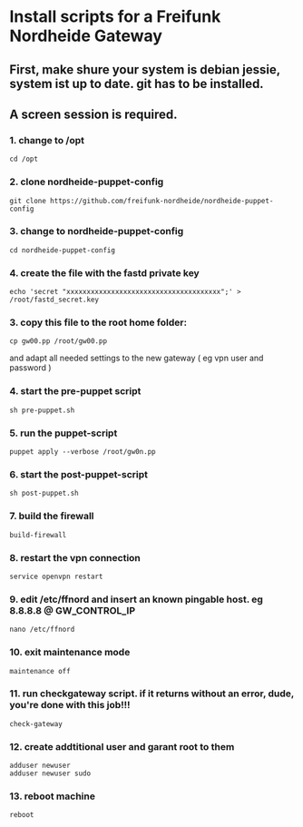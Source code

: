 # Install scripts for a Freifunk Nordheide Gateway

## First, make shure your system is debian jessie, system ist up to date. git has to be installed.
## A screen session is required. 

### 1. change to /opt
    cd /opt

### 2. clone nordheide-puppet-config
    git clone https://github.com/freifunk-nordheide/nordheide-puppet-config
    
### 3. change to nordheide-puppet-config
    cd nordheide-puppet-config

### 4. create the file with the fastd private key
    echo 'secret "xxxxxxxxxxxxxxxxxxxxxxxxxxxxxxxxxxxxxx";' > /root/fastd_secret.key

### 3. copy this file to the root home folder:
    cp gw00.pp /root/gw00.pp
    
and adapt all needed settings to the new gateway ( eg vpn user and password ) 

### 4. start the pre-puppet script
    sh pre-puppet.sh
    
### 5. run the puppet-script
    puppet apply --verbose /root/gw0n.pp
    
### 6. start the post-puppet-script
    sh post-puppet.sh
    
### 7. build the firewall
    build-firewall
    
### 8. restart the vpn connection
    service openvpn restart
    
### 9. edit /etc/ffnord and insert an known pingable host. eg 8.8.8.8 @ GW_CONTROL_IP
    nano /etc/ffnord
    
### 10. exit maintenance mode
    maintenance off
    
### 11. run checkgateway script. if it returns without an error, dude, you're done with this job!!!
    check-gateway

### 12. create addtitional user and garant root to them

    adduser newuser
    adduser newuser sudo
    
### 13. reboot machine
    reboot
